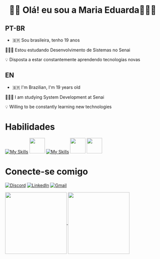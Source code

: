 <h1 align="center"> 👋🏼 Olá! eu sou a Maria Eduarda👩🏽‍💻

## PT-BR

- 🇧🇷 Sou brasileira, tenho 19 anos
   
👩🏻‍💻 Estou estudando Desenvolvimento de Sistemas no Senai

💡 Disposta a estar constantemente aprendendo tecnologias novas

## EN

- 🇧🇷 I'm Brazilian, I'm 19 years old

👩🏻‍💻 I am studying System Development at Senai

💡 Willing to be constantly learning new technologies

# Habilidades
[![My Skills](https://skillicons.dev/icons?i=html,css,js)](https://skillicons.dev)
<img height="50" src="https://github.com/mariaeduarda022005/mariaeduarda022005/blob/main/icons/C.svg">
[![My Skills](https://skillicons.dev/icons?i=java)](https://skillicons.dev)
<img height="50" src="https://github.com/mariaeduarda022005/mariaeduarda022005/blob/main/icons/MySQL-Dark.svg">
<img height="50" src="https://github.com/mariaeduarda022005/mariaeduarda022005/blob/main/icons/PostgreSQL-Dark.svg">


# Conecte-se comigo
[![Discord](https://img.shields.io/badge/Discord-9400D3?style=for-the-badge&logo=discord&logoColor=white)](https://discordapp.com/users/mariaeduardafigueiredo05)
[![LinkedIn](https://img.shields.io/badge/-LinkedIn-0000FF?style=for-the-badge&logo=linkedin&logoColor=000F)](https://www.linkedin.com/in/maria-eduarda-figueiredo2023/)
[![Gmail](https://img.shields.io/badge/-Gmail-000000?style=for-the-badge&logo=Gmail-Gmail&logoColor=)](mailto:mariaeduardafigueiredo04@gmail.com)


</a>
<a href="https://github.com/anuraghazra/github-readme-status">
  <img height=200 align="center" src= "https://github-readme-stats.vercel.app/api?username=mariaeduarda022005&show_icons=true&theme=tokyonight"/>
   </a>
   <a href="https://github.com/anuraghazra/convoychat">
  <img height=200 align="center" src= "https://github-readme-stats.vercel.app/api/top-langs/?username=mariaeduarda022005&exclude_repo=github-readme-stats,mariaeduarda022005.github.io&theme=tokyonight"/>
   </a>
